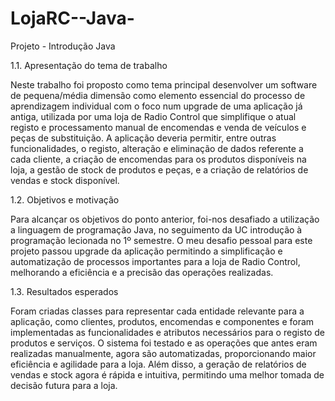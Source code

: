 # LojaRC--Java-
Projeto - Introdução Java

1.1.	Apresentação do tema de trabalho

Neste trabalho foi proposto como tema principal desenvolver um software de pequena/média dimensão como elemento essencial do processo de aprendizagem individual com o foco num upgrade de uma aplicação já antiga, utilizada por uma loja de Radio Control que simplifique o atual registo e processamento manual de encomendas e venda de veículos e peças de substituição.
A aplicação deveria permitir, entre outras funcionalidades, o registo, alteração e eliminação de dados referente a cada cliente, a criação de encomendas para os produtos disponíveis na loja, a gestão de stock de produtos e peças, e a criação de relatórios de vendas e stock disponível.

1.2.	Objetivos e motivação

Para alcançar os objetivos do ponto anterior, foi-nos desafiado a utilização a linguagem de programação Java, no seguimento da UC introdução à programação lecionada no 1º semestre. O meu desafio pessoal para este projeto passou upgrade da aplicação permitindo  a simplificação e automatização de processos importantes para a loja de Radio Control, melhorando a eficiência e a precisão das operações realizadas.

1.3.	Resultados esperados

Foram criadas classes para representar cada entidade relevante para a aplicação, como clientes, produtos, encomendas e componentes e foram implementadas as funcionalidades e atributos necessários para o registo de produtos e serviços.
O sistema foi testado e as operações que antes eram realizadas manualmente, agora são automatizadas, proporcionando maior eficiência e agilidade para a loja. Além disso, a geração de relatórios de vendas e stock agora é rápida e intuitiva, permitindo uma melhor tomada de decisão futura para a loja.
